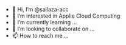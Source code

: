 - 👋 Hi, I’m @sailaza-acc
- 👀 I’m interested in Applie Cloud Computing
- 🌱 I’m currently learning ...
- 💞️ I’m looking to collaborate on ...
- 📫 How to reach me ...

<!---
sailaza-acc/sailaza-acc is a ✨ special ✨ repository because its `README.md` (this file) appears on your GitHub profile.
You can click the Preview link to take a look at your changes.
--->
